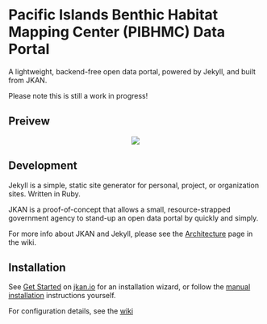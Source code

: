 # Pacific Islands Benthic Habitat Mapping Center (PIBHMC) Data Portal
A lightweight, backend-free open data portal, powered by Jekyll, and built from JKAN.

Please note this is still a work in progress! 

## Preivew
<p align="center">
  <a href="https://akridge.github.io/dataportal/" target="_blank"><img src="https://www.soest.hawaii.edu/pibhmc/data/preview.jpg" /></a>
</p>

## Development
Jekyll is a simple, static site generator for personal, project, or organization sites. Written in Ruby.

JKAN is a proof-of-concept that allows a small, resource-strapped government agency to stand-up an open data portal by quickly and simply.

For more info about JKAN and Jekyll, please see the [Architecture](https://github.com/timwis/jkan/wiki/Architecture) page in the wiki.

## Installation
See [Get Started](https://jkan.io/#get-started) on [jkan.io](https://jkan.io) for an installation wizard,
or follow the [manual installation](https://github.com/timwis/jkan/wiki/Manual-Installation) instructions yourself.

For configuration details, see the [wiki](https://github.com/timwis/jkan/wiki)
